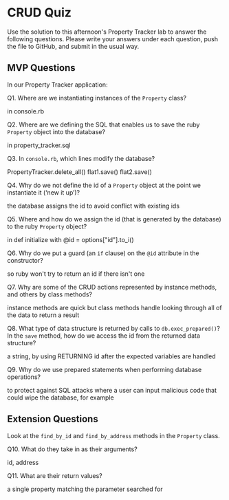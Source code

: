 # CRUD Quiz

Use the solution to this afternoon's Property Tracker lab to answer the following questions. Please write your answers under each question, push the file to GitHub, and submit in the usual way.

## MVP Questions

In our Property Tracker application:

Q1. Where are we instantiating instances of the `Property` class?

  in console.rb

Q2. Where are we defining the SQL that enables us to save the ruby `Property` object into the database?

  in property_tracker.sql

Q3. In `console.rb`, which lines modify the database?

  PropertyTracker.delete_all()
  flat1.save()
  flat2.save()

Q4. Why do we not define the id of a `Property` object at the point we instantiate it (‘new it up’)?

  the database assigns the id to avoid conflict with existing ids

Q5. Where and how do we assign the id (that is generated by the database) to the ruby `Property` object?

  in def initialize with @id = options["id"].to_i()

Q6. Why do we put a guard (an `if` clause) on the `@id` attribute in the constructor?

  so ruby won't try to return an id if there isn't one

Q7. Why are some of the CRUD actions represented by instance methods, and others by class methods?

  instance methods are quick but class methods handle looking through all of the data to return a result

Q8. What type of data structure is returned by calls to `db.exec_prepared()`? In the `save` method, how do we access the id from the returned data structure?

  a string, by using RETURNING id after the expected variables are handled

Q9. Why do we use prepared statements when performing database operations?

  to protect against SQL attacks where a user can input malicious code that could wipe the database, for example

## Extension Questions

Look at the `find_by_id` and `find_by_address` methods in the `Property` class.

Q10. What do they take in as their arguments?

  id, address

Q11. What are their return values?

  a single property matching the parameter searched for
